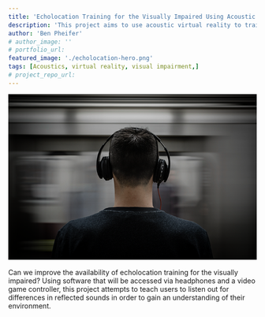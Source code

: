 ```yaml
---
title: 'Echolocation Training for the Visually Impaired Using Acoustic Virtual Reality'
description: 'This project aims to use acoustic virtual reality to train visually impaired people to use echolocation.'
author: 'Ben Pheifer'
# author_image: ''
# portfolio_url:
featured_image: './echolocation-hero.png'
tags: [Acoustics, virtual reality, visual impairment,]
# project_repo_url: 
---
```


![](./echolocation-hero.png)

Can we improve the availability of echolocation training for the visually impaired? Using software that will be accessed via headphones and a video game controller, this project attempts to teach users to listen out for differences in reflected sounds in order to gain an understanding of their environment.
